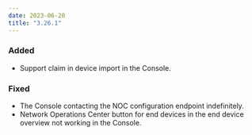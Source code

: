 ```yaml
---
date: 2023-06-20
title: "3.26.1"
---
```


### Added

- Support claim in device import in the Console.

### Fixed

- The Console contacting the NOC configuration endpoint indefinitely.
- Network Operations Center button for end devices in the end device overview not working in the Console.